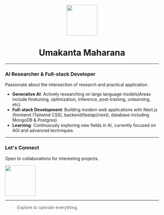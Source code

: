 <div align="center">
  <img src="https://media.giphy.com/media/v1.Y2lkPTc5MGI3NjExMWM5MDFhMzl1ZzRhZHhkNmt1d2RwbDQ3NnE5cnFpZWVtdGpmc2dmeCZlcD12MV9pbnRlcm5hbF9naWZzX2dpZklkJmN0PWc/bGgmtj2z2y2pQGv1Fp/giphy.gif" width="100"/>
  <h1>Umakanta Maharana</h1>
</div>

---

### AI Researcher & Full-stack Developer

Passionate about the intersection of research and practical application.

- **Generative AI**: Actively researching on large language models(Areas include finetuning, optimization, inference, post-training, _unlearning_, etc).
- **Full-stack Development**: Building modern web applications with Next.js (frontend (Tailwind CSS), backend(fastapi/next), database including MongoDB & Postgres).
- **Learning**: Continuously exploring new fields in AI, currently focused on AGI and advanced techniques.

---

### Let's Connect

Open to collaborations for interesting projects.

[<img src="https://img.shields.io/badge/WhatsApp-25D366?style=for-the-badge&logo=whatsapp&logoColor=white" width="100"/>](https://wa.me/9348003459)

---

> Explore to operate everything.

